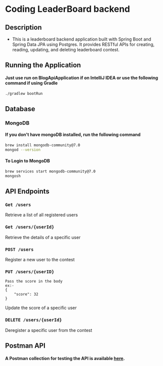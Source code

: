 # Coding LeaderBoard backend

## Description

* This is a leaderboard backend application built with Spring Boot and Spring Data JPA using Postgres. It provides RESTful APIs for creating, reading, updating, and deleting leaderboard contest.

## Running the Application

#### Just use run on BlogApiApplication if on IntelliJ IDEA or use the following command if using Gradle

```bash
./gradlew bootRun
```

## Database

### MongoDB

#### If you don't have mongoDB installed, run the following command
```bash
brew install mongodb-community@7.0
mongod --version
```

#### To Login to MongoDB

```bash
brew services start mongodb-community@7.0
mongosh
```

## API Endpoints

### `Get /users`
Retrieve a list of all registered users

### `Get /users/{userId}`
Retrieve the details of a specific user

### `POST /users`
Register a new user to the contest

### `PUT /users/{userID}`
```
Pass the score in the body 
ex:- 
{
    "score": 32
}
```
Update the score of a specific user

### `DELETE /users/{userId}`
Deregister a specific user from the contest


## Postman API

#### A Postman collection for testing the API is available [here](https://api.postman.com/collections/20879467-1902a829-ff58-46aa-8482-5f5e95734cc8?access_key=PMAT-01J0EP8Y5JYJTPT0VES3M2CNFN).